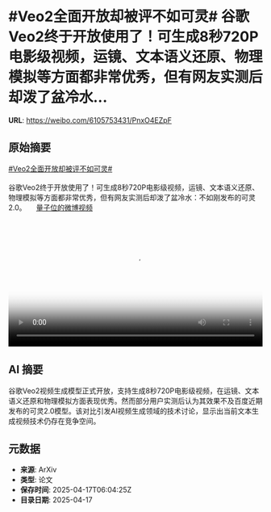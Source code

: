 # #Veo2全面开放却被评不如可灵# 谷歌Veo2终于开放使用了！可生成8秒720P电影级视频，运镜、文本语义还原、物理模拟等方面都非常优秀，但有网友实测后却泼了盆冷水...

**URL**: https://weibo.com/6105753431/PnxO4EZpF

## 原始摘要

<a href="https://m.weibo.cn/search?containerid=231522type%3D1%26t%3D10%26q%3D%23Veo2%E5%85%A8%E9%9D%A2%E5%BC%80%E6%94%BE%E5%8D%B4%E8%A2%AB%E8%AF%84%E4%B8%8D%E5%A6%82%E5%8F%AF%E7%81%B5%23&amp;extparam=%23Veo2%E5%85%A8%E9%9D%A2%E5%BC%80%E6%94%BE%E5%8D%B4%E8%A2%AB%E8%AF%84%E4%B8%8D%E5%A6%82%E5%8F%AF%E7%81%B5%23" data-hide=""><span class="surl-text">#Veo2全面开放却被评不如可灵#</span></a> <br><br>谷歌Veo2终于开放使用了！可生成8秒720P电影级视频，运镜、文本语义还原、物理模拟等方面都非常优秀，但有网友实测后却泼了盆冷水：不如刚发布的可灵2.0。 <a href="https://video.weibo.com/show?fid=1034:5156113247830092" data-hide=""><span class="url-icon"><img style="width: 1rem;height: 1rem" src="https://h5.sinaimg.cn/upload/2015/09/25/3/timeline_card_small_video_default.png" referrerpolicy="no-referrer"></span><span class="surl-text">量子位的微博视频</span></a> <br clear="both"><div style="clear: both"></div><video controls="controls" poster="https://tvax4.sinaimg.cn/orj480/006Fd7o3ly1i0isk8toruj30u01hcdid.jpg" style="width: 100%"><source src="https://f.video.weibocdn.com/o0/339G5YqHlx08nwihB6aQ01041200jWVX0E010.mp4?label=mp4_720p&amp;template=720x1280.24.0&amp;ori=0&amp;ps=1CwnkDw1GXwCQx&amp;Expires=1744873406&amp;ssig=PJ46rAu9M1&amp;KID=unistore,video"><source src="https://f.video.weibocdn.com/o0/barV5zCAlx08nwih4Ghq01041200clGW0E010.mp4?label=mp4_hd&amp;template=540x960.24.0&amp;ori=0&amp;ps=1CwnkDw1GXwCQx&amp;Expires=1744873406&amp;ssig=tEcE%2BdqMEx&amp;KID=unistore,video"><source src="https://f.video.weibocdn.com/o0/i3RbAk81lx08nwigRNXO010412006PTc0E010.mp4?label=mp4_ld&amp;template=360x640.24.0&amp;ori=0&amp;ps=1CwnkDw1GXwCQx&amp;Expires=1744873406&amp;ssig=hLH5lKWEGZ&amp;KID=unistore,video"><p>视频无法显示，请前往<a href="https://video.weibo.com/show?fid=1034%3A5156113247830092" target="_blank" rel="noopener noreferrer">微博视频</a>观看。</p></video>

## AI 摘要

谷歌Veo2视频生成模型正式开放，支持生成8秒720P电影级视频，在运镜、文本语义还原和物理模拟方面表现优秀。然而部分用户实测后认为其效果不及百度近期发布的可灵2.0模型。该对比引发AI视频生成领域的技术讨论，显示出当前文本生成视频技术仍存在竞争空间。

## 元数据

- **来源**: ArXiv
- **类型**: 论文
- **保存时间**: 2025-04-17T06:04:25Z
- **目录日期**: 2025-04-17
